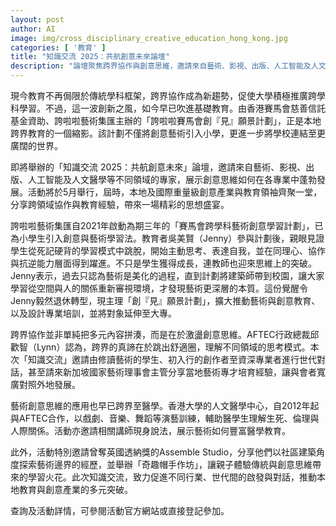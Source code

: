 ```yaml
---
layout: post
author: AI
image: img/cross_disciplinary_creative_education_hong_kong.jpg
categories: [ '教育' ]
title: "知識交流 2025：共航創意未來論壇"
description: "論壇聚焦跨界協作與創意思維，邀請來自藝術、影視、出版、人工智能及人文醫學等領域的專家，展示創新如何推動教育與產業發展，並透過世代對話與國際經驗分享，推動本地基礎及高等教育多元突破。"
---
```

現今教育不再侷限於傳統學科框架，跨界協作成為新趨勢，促使大學積極推廣跨學科學習。不過，這一波創新之風，如今早已吹進基礎教育。由香港賽馬會慈善信託基金資助、誇啦啦藝術集匯主辦的「誇啦啦賽馬會創『見』願景計劃」，正是本地跨界教育的一個縮影。該計劃不僅將創意藝術引入小學，更進一步將學校連結至更廣闊的世界。

即將舉辦的「知識交流 2025：共航創意未來」論壇，邀請來自藝術、影視、出版、人工智能及人文醫學等不同領域的專家，展示創意思維如何在各專業中蓬勃發展。活動將於5月舉行，屆時，本地及國際重量級創意產業與教育領袖齊聚一堂，分享跨領域協作與教育經驗，帶來一場精彩的思想盛宴。

誇啦啦藝術集匯自2021年啟動為期三年的「賽馬會跨學科藝術創意學習計劃」，已為小學生引入創意與藝術學習法。教育者吳美賢（Jenny）參與計劃後，親眼見證學生從死記硬背的學習模式中跳脫，開始主動思考、表達自我，並在同理心、協作與抗逆能力層面得到躍進。不只是學生獲得成長，連教師也迎來思維上的突破。Jenny表示，過去只認為藝術是美化的過程，直到計劃將建築師帶到校園，讓大家學習從空間與人的關係重新審視環境，才發現藝術更深層的本質。這份覺醒令Jenny毅然退休轉型，現主理「創『見』願景計劃」，擴大推動藝術與創意教育、以及設計專業培訓，並將對象延伸至大專。

跨界協作並非單純把多元內容拼湊，而是在於激盪創意思維。AFTEC行政總裁邱歡智（Lynn）認為，跨界的真諦在於跳出舒適圈，理解不同領域的思考模式。本次「知識交流」邀請由修讀藝術的學生、初入行的創作者至資深專業者進行世代對話，甚至請來新加坡國家藝術理事會主管分享當地藝術專才培育經驗，讓與會者寬廣對照外地發展。

藝術創意思維的應用也早已跨界至醫學。香港大學的人文醫學中心，自2012年起與AFTEC合作，以戲劇、音樂、舞蹈等演藝訓練，輔助醫學生理解生死、倫理與人際關係。活動亦邀請相關講師現身說法，展示藝術如何豐富醫學教育。

此外，活動特別邀請曾奪英國透納獎的Assemble Studio，分享他們以社區建築角度探索藝術邊界的經歷，並舉辦「奇趣帽手作坊」，讓親子體驗傳統與創意思維帶來的學習火花。此次知識交流，致力促進不同行業、世代間的啟發與對話，推動本地教育與創意產業的多元突破。

查詢及活動詳情，可參閱活動官方網站或直接登記參加。